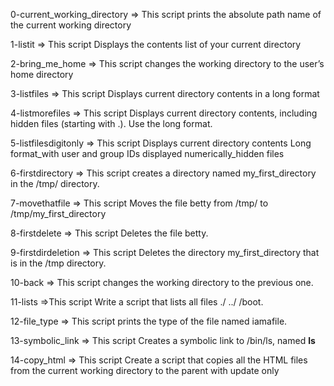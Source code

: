 0-current_working_directory => This script prints the absolute path name of the current working directory

1-listit => This script Displays the contents list of your current directory

2-bring_me_home => This script changes the working directory to the user’s home directory

3-listfiles => This script Displays current directory contents in a long format

4-listmorefiles => This script Displays current directory contents, including hidden files (starting with .). Use the long format.

5-listfilesdigitonly => This script Displays current directory contents Long format_with user and group IDs displayed numerically_hidden files

6-firstdirectory => This script creates a directory named my_first_directory in the /tmp/ directory.

7-movethatfile => This script Moves the file betty from /tmp/ to /tmp/my_first_directory

8-firstdelete => This script Deletes the file betty.

9-firstdirdeletion => This script Deletes the directory my_first_directory that is in the /tmp directory.

10-back => This script changes the working directory to the previous one.

11-lists =>This script Write a script that lists all files ./ ../ /boot.

12-file_type => This script prints the type of the file named iamafile.

13-symbolic_link => This script Creates a symbolic link to /bin/ls, named __ls__

14-copy_html => This script Create a script that copies all the HTML files from the current working directory to the parent with update only

